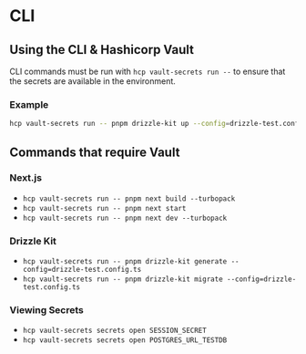 # CLI

## Using the CLI & Hashicorp Vault

CLI commands must be run with `hcp vault-secrets run --` to ensure that the secrets are available in the environment.

### Example

```bash
hcp vault-secrets run -- pnpm drizzle-kit up --config=drizzle-test.config.ts
```

## Commands that require Vault

### Next.js

- `hcp vault-secrets run -- pnpm next build --turbopack`
- `hcp vault-secrets run -- pnpm next start`
- `hcp vault-secrets run -- pnpm next dev --turbopack`

### Drizzle Kit

- `hcp vault-secrets run -- pnpm drizzle-kit generate --config=drizzle-test.config.ts`
- `hcp vault-secrets run -- pnpm drizzle-kit migrate --config=drizzle-test.config.ts`


### Viewing Secrets

- `hcp vault-secrets secrets open SESSION_SECRET`
- `hcp vault-secrets secrets open POSTGRES_URL_TESTDB`
